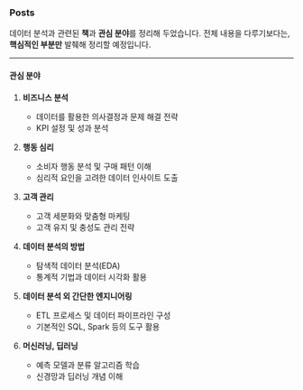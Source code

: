 ### Posts

데이터 분석과 관련된 **책**과 **관심 분야**를 정리해 두었습니다.
전체 내용을 다루기보다는, **핵심적인 부분만** 발췌해 정리할 예정입니다.

---

#### 관심 분야

1. **비즈니스 분석**  
   - 데이터를 활용한 의사결정과 문제 해결 전략  
   - KPI 설정 및 성과 분석  

2. **행동 심리**  
   - 소비자 행동 분석 및 구매 패턴 이해  
   - 심리적 요인을 고려한 데이터 인사이트 도출  

3. **고객 관리**  
   - 고객 세분화와 맞춤형 마케팅  
   - 고객 유지 및 충성도 관리 전략  

4. **데이터 분석의 방법**  
   - 탐색적 데이터 분석(EDA)  
   - 통계적 기법과 데이터 시각화 활용  

5. **데이터 분석 외 간단한 엔지니어링**  
   - ETL 프로세스 및 데이터 파이프라인 구성  
   - 기본적인 SQL, Spark 등의 도구 활용  

6. **머신러닝, 딥러닝**  
   - 예측 모델과 분류 알고리즘 학습  
   - 신경망과 딥러닝 개념 이해
